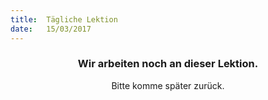 ```yaml
---
title:  Tägliche Lektion
date:   15/03/2017
---
```


### <center>Wir arbeiten noch an dieser Lektion.</center>
<center>Bitte komme später zurück.</center>